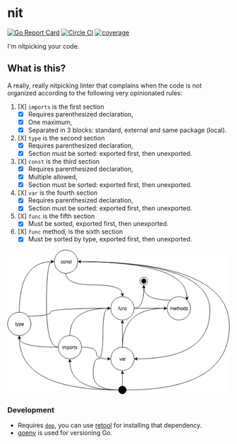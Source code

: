 # nit

[![Go Report Card](https://goreportcard.com/badge/github.com/MarioCarrion/nit)](https://goreportcard.com/report/github.com/MarioCarrion/nit)
[![Circle CI](https://circleci.com/gh/MarioCarrion/nit.svg?style=svg)](https://circleci.com/gh/MarioCarrion/nit)
[![coverage](https://gocover.io/_badge/github.com/MarioCarrion/nit?0 "coverage")](http://gocover.io/github.com/MarioCarrion/nit)

I'm nitpicking your code.

## What is this?

A really, really nitpicking linter that complains when the code is not organized according to the following very opinionated rules:

1. [X] `imports` is the first section
   - [X] Requires parenthesized declaration,
   - [X] One maximum,
   - [X] Separated in 3 blocks: standard, external and same package (local).
1. [X] `type` is the second section
   - [X] Requires parenthesized declaration,
   - [X] Section must be sorted: exported first, then unexported.
1. [X] `const` is the third section
   - [X] Requires parenthesized declaration,
   - [X] Multiple allowed,
   - [X] Section must be sorted: exported first, then unexported.
1. [X] `var` is the fourth section
   - [X] Requires parenthesized declaration,
   - [X] Section must be sorted: exported first, then unexported.
1. [X] `func` is the fifth section
   - [X] Must be sorted, exported first, then unexported.
1. [X] `func` method, is the sixth section
   - [X] Must be sorted by type, exported first, then unexported.

![code](code.png "code organization in file")

### Development

* Requires [`dep`](https://github.com/golang/dep), you can use [retool](https://github.com/twitchtv/retool) for installing that dependency.
* [goenv](https://github.com/syndbg/goenv) is used for versioning Go.
